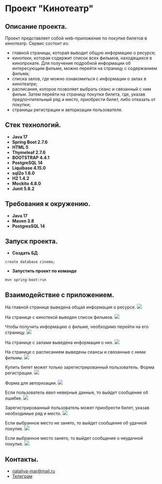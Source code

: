 # Проект "Кинотеатр"

## Описание проекта.

Проект представляет собой web-приложение по покупке билетов в кинотеатр. Сервис состоит из:

- главной страницы, которая выводит общую информацию о ресурсе;
- кинотеки, которая содержит список всех фильмов, находящихся в кинопрокате. Для получения подробной информации об
  интересующим фильме, можно перейти на страницу с содержанием фильма;
- списка залов, где можно ознакомиться с информации о залах в кинотеатре;
- расписания, которое позволяет выбрать сеанс и связанный с ним фильм. Затем перейти на страницу покупки билета, где,
  указав предпочтительный ряд и место, приобрести билет, либо отказать от покупки;
- страницы регистрации и авторизации пользователя.

## Стек технологий.

- **Java 17**
- **Spring Boot 2.7.6**
- **HTML 5**
- **Thymeleaf 2.7.6**
- **BOOTSTRAP 4.4.1**
- **PostgreSQL 14**
- **Liquibase 4.15.0**
- **sql2o 1.6.0**
- **H2 1.4.2**
- **Mockito 4.8.0**
- **Junit 5.8.2**

## Требования к окружению.

- **Java 17**
- **Maven 3.8**
- **PostgresSQL 14**

## Запуск проекта.

- **Создать БД**

``` shell 
create database cinema;
```

- **Запустить проект по команде**

``` shell 
mvn spring-boot:run
```

## Взаимодействие с приложением.

На главной странице выведена общая информация о ресурсе.
![](images/1.PNG)

На странице с кинотекой выведен список фильмов.
![](images/3.PNG)

Чтобы получить информацию о фильме, необходимо перейти на его страницу.
![](images/4.PNG)

На странице с залами выведена информация о них.
![](images/5.PNG)

На странице с расписанием выведены сеансы и связанные с ними фильмы.
![](images/2.PNG)

Купить билет может только зарегистрированный пользователь. Форма регистрации.
![](images/7.PNG)

Форма для авторизации.
![](images/6.PNG)

Если пользователь ввел неверные данные, то выйдет сообщение об ошибке.
![](images/8.PNG)

Зарегистрированный пользователь может приобрести билет, указав необходимые ряд и место.
![](images/9.PNG)

Если выбранное место не занято, то выйдет сообщение об удачной покупке.
![](images/10.PNG)

Если выбранное место занято, то выйдет сообщение о неудачной покупке.
![](images/11.PNG)

## Контакты.
- nataliya-mar@mail.ru
- <a href="https://t.me/khmnatalia/" target="_blank">Телеграм</a></h1>
